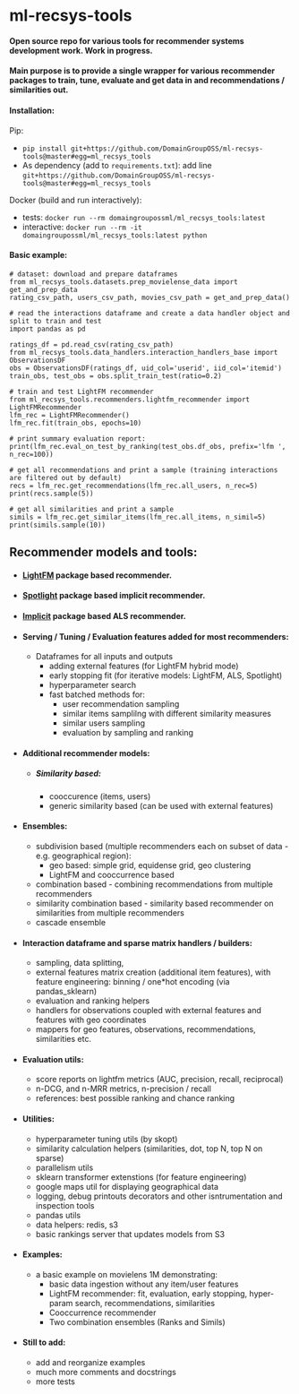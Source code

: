 # ml-recsys-tools

#### Open source repo for various tools for recommender systems development work. Work in progress.

#### Main purpose is to provide a single wrapper for various recommender packages to train, tune, evaluate and get data in and recommendations / similarities out.

#### Installation:

Pip: 
* `pip install git+https://github.com/DomainGroupOSS/ml-recsys-tools@master#egg=ml_recsys_tools` 
* As dependency (add to `requirements.txt`): add line `git+https://github.com/DomainGroupOSS/ml-recsys-tools@master#egg=ml_recsys_tools`

Docker (build and run interactively):
* tests: `docker run --rm domaingroupossml/ml_recsys_tools:latest`
* interactive: `docker run --rm -it domaingroupossml/ml_recsys_tools:latest python`
  

#### Basic example:
    # dataset: download and prepare dataframes
    from ml_recsys_tools.datasets.prep_movielense_data import get_and_prep_data
    rating_csv_path, users_csv_path, movies_csv_path = get_and_prep_data()
    
    # read the interactions dataframe and create a data handler object and  split to train and test
    import pandas as pd
    
    ratings_df = pd.read_csv(rating_csv_path)
    from ml_recsys_tools.data_handlers.interaction_handlers_base import ObservationsDF    
    obs = ObservationsDF(ratings_df, uid_col='userid', iid_col='itemid')
    train_obs, test_obs = obs.split_train_test(ratio=0.2)
    
    # train and test LightFM recommender
    from ml_recsys_tools.recommenders.lightfm_recommender import LightFMRecommender    
    lfm_rec = LightFMRecommender()
    lfm_rec.fit(train_obs, epochs=10)
    
    # print summary evaluation report:
    print(lfm_rec.eval_on_test_by_ranking(test_obs.df_obs, prefix='lfm ', n_rec=100))
    
    # get all recommendations and print a sample (training interactions are filtered out by default)
    recs = lfm_rec.get_recommendations(lfm_rec.all_users, n_rec=5)
    print(recs.sample(5))
    
    # get all similarities and print a sample
    simils = lfm_rec.get_similar_items(lfm_rec.all_items, n_simil=5)
    print(simils.sample(10))


## Recommender models and tools:

* #### [LightFM](https://github.com/lyst/lightfm) package based recommender.
* #### [Spotlight](https://github.com/maciejkula/spotlight) package based implicit recommender.
* #### [Implicit](https://github.com/benfred/implicit) package based ALS recommender.
* #### Serving / Tuning / Evaluation features added for most recommenders:
    * Dataframes for all inputs and outputs
        * adding external features (for LightFM hybrid mode)
        * early stopping fit (for iterative models: LightFM, ALS, Spotlight)
        * hyperparameter search
        * fast batched methods for:
            * user recommendation sampling
            * similar items samplilng with different similarity measures
            * similar users sampling
            * evaluation by sampling and ranking      
                  
* #### Additional recommender models:
    * ##### Similarity based:
        * cooccurence (items, users)
        * generic similarity based (can be used with external features)  
              
* #### Ensembles:
    * subdivision based (multiple recommenders each on subset of data - e.g. geographical region):
        * geo based: simple grid, equidense grid, geo clustering
        * LightFM and cooccurrence based
    * combination based - combining recommendations from multiple recommenders
    * similarity combination based - similarity based recommender on similarities from multiple recommenders
    * cascade ensemble 
           
* #### Interaction dataframe and sparse matrix handlers / builders:
    * sampling, data splitting,
    * external features matrix creation (additional item features),
        with feature engineering: binning / one*hot encoding (via pandas_sklearn)
    * evaluation and ranking helpers
    * handlers for observations coupled with external features and features with geo coordinates
    * mappers for geo features, observations, recommendations, similarities etc.
        
* #### Evaluation utils:
    * score reports on lightfm metrics (AUC, precision, recall, reciprocal)
    * n-DCG, and n-MRR metrics, n-precision / recall
    * references: best possible ranking and chance ranking

* #### Utilities:
    * hyperparameter tuning utils (by skopt)
    * similarity calculation helpers (similarities, dot, top N, top N on sparse)
    * parallelism utils
    * sklearn transformer extenstions (for feature engineering)
    * google maps util for displaying geographical data
    * logging, debug printouts decorators and other isntrumentation and inspection tools
    * pandas utils
    * data helpers: redis, s3    
    * basic rankings server that updates models from S3 
 

* #### Examples:
    * a basic example on movielens 1M demonstrating:
        * basic data ingestion without any item/user features
        * LightFM recommender:
            fit, evaluation, early stopping,
            hyper-param search, recommendations, similarities
        * Cooccurrence recommender
        * Two combination ensembles (Ranks and Simils)

* #### Still to add:
    * add and reorganize examples 
    * much more comments and docstrings
    * more tests

